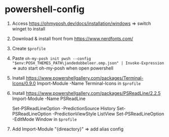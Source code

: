 # powershell-config

1. Access https://ohmyposh.dev/docs/installation/windows => switch winget to install
2. Download & install front from https://www.nerdfonts.com/
3. Create `$profile`
4. Paste `oh-my-posh init pwsh --config "$env:POSH_THEMES_PATH\jandedobbeleer.omp.json" | Invoke-Expression` => auto start oh-my-posh when open powershell
5. Inatall https://www.powershellgallery.com/packages/Terminal-Icons/0.9.0 
   Import-Module -Name Terminal-Icons in `$profile`
6. Inatall https://www.powershellgallery.com/packages/PSReadLine/2.2.5 
   Import-Module -Name PSReadLine

   Set-PSReadLineOption -PredictionSource History
   Set-PSReadLineOption -PredictionViewStyle ListView
   Set-PSReadLineOption -EditMode Window in `$profile`
   
7. Add Import-Module "{direactory}" => add alias config
